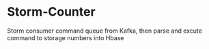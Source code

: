 # Storm-Counter
Storm consumer command queue from Kafka, then parse and excute command to storage numbers into Hbase

